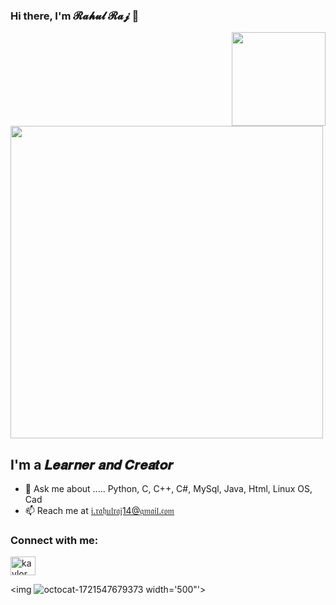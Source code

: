 ### Hi there, I'm 𝓡𝓪𝓱𝓾𝓵 𝓡𝓪𝓳 👋

<img align='right' src='https://github.com/Rishit-dagli/Rishit-dagli/blob/master/images/octocat-anime.gif' width='150"'>
<img align='center' src='https://github.com/Eilaluth/Eilaluth/blob/main/img/AboutMe-elaina.png' width='500"'>

## I'm a 𝑳𝒆𝒂𝒓𝒏𝒆𝒓 𝒂𝒏𝒅 𝑪𝒓𝒆𝒂𝒕𝒐𝒓

- 💬 Ask me about ..... Python, C, C++, C#, MySql, Java, Html, Linux OS, Cad
- 📫 Reach me at 𝔦.𝔯𝔞𝔥𝔲𝔩𝔯𝔞𝔧14@𝔤𝔪𝔞𝔦𝔩.𝔠𝔬𝔪

### Connect with me:

<a href="https://instagram.com/kaylor__x" target="blank"><img align="center" src="https://raw.githubusercontent.com/rahuldkjain/github-profile-readme-generator/master/src/images/icons/Social/instagram.svg" alt="kaylor__x" height="30" width="40" /></a>

<img ![octocat-1721547679373](https://github.com/user-attachments/assets/fce59ad2-206c-40ff-933e-f35503555d9f) width='500"'>
